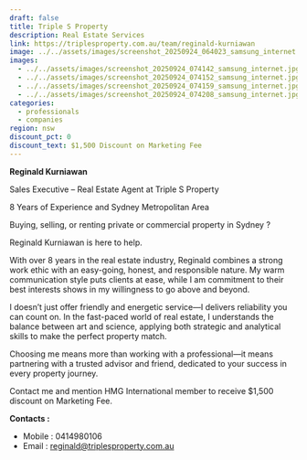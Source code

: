 ```yaml
---
draft: false
title: Triple S Property
description: Real Estate Services
link: https://triplesproperty.com.au/team/reginald-kurniawan
image: ../../assets/images/screenshot_20250924_064023_samsung_internet.jpg
images:
  - ../../assets/images/screenshot_20250924_074142_samsung_internet.jpg
  - ../../assets/images/screenshot_20250924_074152_samsung_internet.jpg
  - ../../assets/images/screenshot_20250924_074159_samsung_internet.jpg
  - ../../assets/images/screenshot_20250924_074208_samsung_internet.jpg
categories:
  - professionals
  - companies
region: nsw
discount_pct: 0
discount_text: $1,500 Discount on Marketing Fee
---
```

**Reginald Kurniawan**

Sales Executive – Real Estate Agent at Triple S Property

8 Years of Experience and Sydney Metropolitan Area

Buying, selling, or renting private or commercial property in Sydney ?

Reginald Kurniawan is here to help.

With over 8 years in the real estate industry, Reginald combines a strong work ethic with an easy-going, honest, and responsible nature. My warm communication style puts clients at ease, while I am commitment to their best interests shows in my willingness to go above and beyond.

I doesn’t just offer friendly and energetic service—I delivers reliability you can count on. In the fast-paced world of real estate, I understands the balance between art and science, applying both strategic and analytical skills to make the perfect property match.

Choosing me means more than working with a professional—it means partnering with a trusted advisor and friend, dedicated to your success in every property journey.

Contact me and mention HMG International member to receive $1,500 discount on Marketing Fee.

**Contacts :**

* Mobile : 0414980106
* Email : reginald@triplesproperty.com.au[](mailto:reginald@triplesproperty.com.au)[](tel:0414980106)
